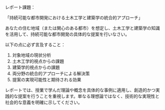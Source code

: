 レポート課題：

「持続可能な都市開発における土木工学と建築学の統合的アプローチ」

あなたの住む地域（または関心のある都市）を想定し、土木工学と建築学の知識を活用して、持続可能な都市開発の具体的な提案を行いなさい。

以下の点に必ず言及すること：

1. 対象地域の現状分析
2. 土木工学的視点からの課題
3. 建築学的視点からの課題
4. 両分野の統合的アプローチによる解決策
5. 提案の実現可能性と期待される効果

レポートでは、授業で学んだ理論や概念を具体的な事例に適用し、創造的かつ実践的な提案を行うことを重視します。単なる理想論ではなく、技術的な実現性と社会的な意義を明確に示してください。